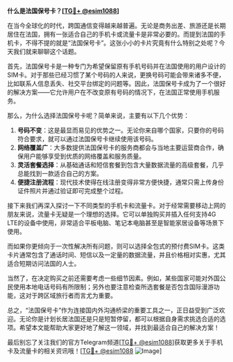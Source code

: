 **什么是法国保号卡？[[TG💪+ @esim1088](https://t.me/s/esim1088)]**

在当今全球化的时代，跨国通信变得越来越普遍。无论是商务出差、旅游还是长期居住在法国，拥有一张适合自己的手机卡或流量卡是非常必要的。而提到法国的手机卡，不得不提的就是“法国保号卡”。这张小小的卡片究竟有什么特别之处呢？今天我们就来聊聊这个话题。

首先，法国保号卡是一种专门为希望保留原有手机号码并在法国使用的用户设计的SIM卡。对于那些已经习惯了某个号码的人来说，更换号码可能会带来诸多不便，比如联系人信息丢失、社交平台绑定的问题等。因此，法国保号卡成为了一个很好的解决方案——它允许用户在不改变原有号码的情况下，在法国正常使用手机服务。

那么，为什么选择法国保号卡呢？简单来说，主要有以下几个优势：

1. **号码不变**：这是最显而易见的优势之一。无论你来自哪个国家，只要你的号码符合要求，就可以通过法国保号卡继续使用该号码。
2. **网络覆盖广**：大多数提供法国保号卡的服务商都会与当地主要运营商合作，确保用户能够享受到优质的网络覆盖和服务质量。
3. **灵活套餐选择**：从基础通话和短信套餐到包含大量数据流量的高级套餐，几乎总能找到一款适合自己的方案。
4. **便捷注册流程**：现代技术使得在线注册变得非常方便快捷，通常只需上传身份证件照片并通过验证即可完成整个过程。

接下来我们再深入探讨一下不同类型的手机卡和流量卡。对于经常需要移动上网的朋友来说，流量卡无疑是一个理想的选择。它可以单独购买并插入任何支持4G LTE的设备中使用，非常适合平板电脑、笔记本电脑甚至是智能家居设备等场景下使用。

而如果你更倾向于一次性解决所有问题，则可以选择全包式的预付费SIM卡。这类卡片通常包含了通话时间、短信以及一定量的数据流量，并且价格相对实惠，尤其适合短期访问法国的人士。

当然了，在决定购买之前还需要考虑一些细节因素。例如，某些国家可能对外国公民使用本地电话号码有所限制；另外也要注意检查所选套餐是否包含国际漫游功能，这对于跨区域旅行者而言尤为重要。

总之，“法国保号卡”作为连接国内外沟通桥梁的重要工具之一，正日益受到广泛欢迎。无论你是计划长居法国还是只是短暂停留，都可以根据自身需求挑选合适的选项。希望本文能帮助大家更好地了解这一领域，并找到最适合自己的解决方案！

最后别忘了关注我们的官方Telegram频道[[TG💪+ @esim1088](https://t.me/s/esim1088)]获取更多关于手机卡及流量卡的相关资讯哦！[[TG💪+ @esim1088](https://t.me/s/esim1088) ![Image](https://i.postimg.cc/4NQfJmqS/Snipaste-2025-05-13-00-14-12.png)]